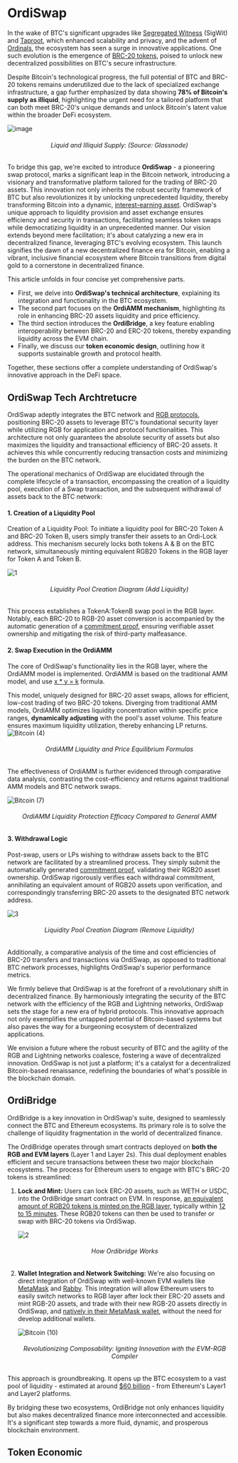 # OrdiSwap

In the wake of BTC's significant upgrades like [Segregated Witness](https://github.com/bitcoin/bips/blob/master/bip-0141.mediawiki) (SigWit) and [Taproot](https://trustmachines.co/learn/bitcoin-taproot-upgrade-basic-breakdown/), which enhanced scalability and privacy, and the advent of [Ordinals](https://docs.ordinals.com/), the ecosystem has seen a surge in innovative applications. One such evolution is the emergence of [BRC-20 tokens](https://domo-2.gitbook.io/brc-20-experiment/), poised to unlock new decentralized possibilities on BTC's secure infrastructure.

Despite Bitcoin's technological progress, the full potential of BTC and BRC-20 tokens remains underutilized due to the lack of specialized exchange infrastructure, a gap further emphasized by data showing **78% of Bitcoin's supply as illiquid**, highlighting the urgent need for a tailored platform that can both meet BRC-20's unique demands and unlock Bitcoin's latent value within the broader DeFi ecosystem.

![image](https://hackmd.io/_uploads/BkG3cM-IT.png)
###### <Center>Liquid and Illiquid Supply: (Source: Glassnode)
</Center>

To bridge this gap, we're excited to introduce **OrdiSwap** - a pioneering swap protocol, marks a significant leap in the Bitcoin network, introducing a visionary and transformative platform tailored for the trading of BRC-20 assets. This innovation not only inherits the robust security framework of BTC but also revolutionizes it by unlocking unprecedented liquidity, thereby transforming Bitcoin into a dynamic, [interest-earning asset](https://www.pm-research.com/content/iijpormgmt/23/2/86). OrdiSwap's unique approach to liquidity provision and asset exchange ensures efficiency and security in transactions, facilitating seamless token swaps while democratizing liquidity in an unprecedented manner. Our vision extends beyond mere facilitation; it's about catalyzing a new era in decentralized finance, leveraging BTC's evolving ecosystem. This launch signifies the dawn of a new decentralized finance era for Bitcoin, enabling a vibrant, inclusive financial ecosystem where Bitcoin transitions from digital gold to a cornerstone in decentralized finance.


This article unfolds in four concise yet comprehensive parts.

- First, we delve into **OrdiSwap's technical architecture**, explaining its integration and functionality in the BTC ecosystem.
- The second part focuses on the **OrdiAMM mechanism**, highlighting its role in enhancing BRC-20 assets liquidity and price efficiency.
- The third section introduces the **OrdiBridge**, a key feature enabling interoperability between BRC-20 and ERC-20 tokens, thereby expanding liquidity across the EVM chain.
- Finally, we discuss our **token economic design**, outlining how it supports sustainable growth and protocol health.

Together, these sections offer a complete understanding of OrdiSwap's innovative approach in the DeFi space.

## OrdiSwap Tech Archtretucre

OrdiSwap adeptly integrates the BTC network and [RGB protocols](https://blackpaper.rgb.tech/), positioning BRC-20 assets to leverage BTC's foundational security layer while utilizing RGB for application and protocol functionalities. This architecture not only guarantees the absolute security of assets but also maximizes the liquidity and transactional efficiency of BRC-20 assets. It achieves this while concurrently reducing transaction costs and minimizing the burden on the BTC network.

The operational mechanics of OrdiSwap are elucidated through the complete lifecycle of a transaction, encompassing the creation of a liquidity pool, execution of a Swap transaction, and the subsequent withdrawal of assets back to the BTC network:

#### 1. Creation of a Liquidity Pool

Creation of a Liquidity Pool: To initiate a liquidity pool for BRC-20 Token A and BRC-20 Token B, users simply transfer their assets to an Ordi-Lock address. This mechanism securely locks both tokens A & B on the BTC network, simultaneously minting equivalent RGB20 Tokens in the RGB layer for Token A and Token B.

![1](https://hackmd.io/_uploads/rkr0ODW8p.png)
###### <Center>Liquidity Pool Creation Diagram (Add Liquidity)
</Center>

This process establishes a TokenA:TokenB swap pool in the RGB layer. Notably, each BRC-20 to RGB-20 asset conversion is accompanied by the automatic generation of a [commitment proof](https://www.iacr.org/archive/asiacrypt2010/6477178/6477178.pdf), ensuring verifiable asset ownership and mitigating the risk of third-party malfeasance.

#### 2. Swap Execution in the OrdiAMM

The core of OrdiSwap's functionality lies in the RGB layer, where the OrdiAMM model is implemented. OrdiAMM is based on the traditional AMM model, and use [x * y = k](https://ethresear.ch/t/improving-front-running-resistance-of-x-y-k-market-makers/1281) formula.

This model, uniquely designed for BRC-20 asset swaps, allows for efficient, low-cost trading of two BRC-20 tokens. Diverging from traditional AMM models, OrdiAMM optimizes liquidity concentration within specific price ranges, **dynamically adjusting** with the pool's asset volume. This feature ensures maximum liquidity utilization, thereby enhancing LP returns.
![Bitcoin (4)](https://hackmd.io/_uploads/BkU6gI-8p.png)
###### <Center>OrdiAMM Liquidity and Price Equilibrium Formulas
</Center>

The effectiveness of OrdiAMM is further evidenced through comparative data analysis, contrasting the cost-efficiency and returns against traditional AMM models and BTC network swaps.

![Bitcoin (7)](https://hackmd.io/_uploads/rk1k08W8a.png)
###### <Center>OrdiAMM Liquidity Protection Efficacy Compared to General AMM
</Center>


#### 3. Withdrawal Logic

Post-swap, users or LPs wishing to withdraw assets back to the BTC network are facilitated by a streamlined process. They simply submit the automatically generated [commitment proof](https://www.iacr.org/archive/asiacrypt2010/6477178/6477178.pdf), validating their RGB20 asset ownership. OrdiSwap rigorously verifies each withdrawal commitment, annihilating an equivalent amount of RGB20 assets upon verification, and correspondingly transferring BRC-20 assets to the designated BTC network address.

![3](https://hackmd.io/_uploads/rJOXFPZUT.png)
###### <Center>Liquidity Pool Creation Diagram (Remove Liquidity)
</Center>

Additionally, a comparative analysis of the time and cost efficiencies of BRC-20 transfers and transactions via OrdiSwap, as opposed to traditional BTC network processes, highlights OrdiSwap's superior performance metrics.

We firmly believe that OrdiSwap is at the forefront of a revolutionary shift in decentralized finance. By harmoniously integrating the security of the BTC network with the efficiency of the RGB and Lightning networks, OrdiSwap sets the stage for a new era of hybrid protocols. This innovative approach not only exemplifies the untapped potential of Bitcoin-based systems but also paves the way for a burgeoning ecosystem of decentralized applications.

We envision a future where the robust security of BTC and the agility of the RGB and Lightning networks coalesce, fostering a wave of decentralized innovation. OrdiSwap is not just a platform; it's a catalyst for a decentralized Bitcoin-based renaissance, redefining the boundaries of what's possible in the blockchain domain.

## OrdiBridge

OrdiBridge is a key innovation in OrdiSwap's suite, designed to seamlessly connect the BTC and Ethereum ecosystems. Its primary role is to solve the challenge of liquidity fragmentation in the world of decentralized finance.

The OrdiBridge operates through smart contracts deployed on **both the RGB and EVM layers** (Layer 1 and Layer 2s). This dual deployment enables efficient and secure transactions between these two major blockchain ecosystems. The process for Ethereum users to engage with BTC's BRC-20 tokens is streamlined:

1. **Lock and Mint:** Users can lock ERC-20 assets, such as WETH or USDC, into the OrdiBridge smart contract on EVM. In response, [an equivalent amount of RGB20 tokens is minted on the RGB layer](https://bitcoinops.org/en/topics/htlc/), typically within [12 to 15 minutes](https://ethereum.org/fil/roadmap/single-slot-finality/#:~:text=It%20takes%20about%2015%20minutes%20for%20an%20Ethereum%20block%20to%20finalize.). These RGB20 tokens can then be used to transfer or swap with BRC-20 tokens via OrdiSwap.
    
    ![2](https://hackmd.io/_uploads/rJ4WFwZI6.png)
    ###### <Center>How Ordibridge Works
    </Center>

2. **Wallet Integration and Network Switching:** We're also focusing on direct integration of OrdiSwap with well-known EVM wallets like [MetaMask](https://metamask.io/) and [Rabby](https://rabby.io/). This integration will allow Ethereum users to easily switch networks to RGB layer after lock their ERC-20 assets and mint RGB-20 assets, and trade with their new RGB-20 assets directly in OrdiSwap, and [natively in their MetaMask wallet](https://dappradar.com/blog/guide-on-how-to-switch-network-in-metamask), without the need for develop additional wallets.

    ![Bitcoin (10)](https://hackmd.io/_uploads/HJxR1dW8T.png)
    ###### <Center>Revolutionizing Composability: Igniting Innovation with the EVM-RGB Compiler
    </Center>

This approach is groundbreaking. It opens up the BTC ecosystem to a vast pool of liquidity - estimated at around [$60 billion](https://defillama.com/chains/EVM) - from Ethereum's Layer1 and Layer2 platforms.

By bridging these two ecosystems, OrdiBridge not only enhances liquidity but also makes decentralized finance more interconnected and accessible. It's a significant step towards a more fluid, dynamic, and prosperous blockchain environment.

## Token Economic